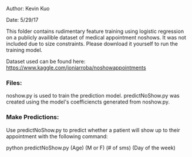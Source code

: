 Author: Kevin Kuo

Date: 5/29/17

This folder contains rudimentary feature training using logistic regression on
a publicly availible dataset of medical appointment noshows. It was not included 
due to size constraints. Please download it yourself to run the training model.

Dataset used can be found here: https://www.kaggle.com/joniarroba/noshowappointments


### Files:
noshow.py is used to train the prediction model.
predictNoShow.py was created using the model's coefficiencts generated from noshow.py.

### Make Predictions:
Use predictNoShow.py to predict whether a patient will show up to their appointment
with the following command: 

python predictNoShow.py (Age) (M or F) (# of sms) (Day of the week)
